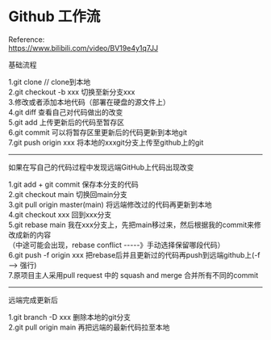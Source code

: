 # Github 工作流

Reference:  
https://www.bilibili.com/video/BV19e4y1q7JJ

基础流程

1.git clone // clone到本地  
2.git checkout -b xxx 切换至新分支xxx  
3.修改或者添加本地代码（部署在硬盘的源文件上）  
4.git diff 查看自己对代码做出的改变  
5.git add 上传更新后的代码至暂存区  
6.git commit 可以将暂存区里更新后的代码更新到本地git  
7.git push origin xxx 将本地的xxxgit分支上传至github上的git  

___

如果在写自己的代码过程中发现远端GitHub上代码出现改变

1.git add + git commit 保存本分支的代码  
2.git checkout main 切换回main分支  
3.git pull origin master(main) 将远端修改过的代码再更新到本地  
4.git checkout xxx 回到xxx分支  
5.git rebase main 我在xxx分支上，先把main移过来，然后根据我的commit来修改成新的内容  
（中途可能会出现，rebase conflict -----》手动选择保留哪段代码）  
6.git push -f origin xxx 把rebase后并且更新过的代码再push到远端github上(-f --> 强行)  
7.原项目主人采用pull request 中的 squash and merge 合并所有不同的commit  

___

远端完成更新后

1.git branch -D xxx 删除本地的git分支  
2.git pull origin main 再把远端的最新代码拉至本地  

